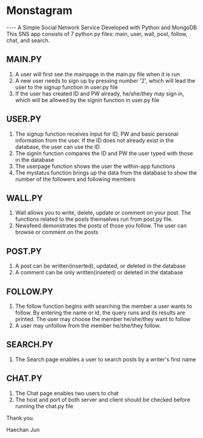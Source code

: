 # Monstagram
--<MONSTAGRAM>--
A Simple Social Network Service Developed with Python and MongoDB
This SNS app consists of 7 python py files: main, user, wall, post, follow, chat, and search. 


## MAIN.PY
1) A user will first see the mainpage in the main.py file when it is run
2) A new user needs to sign up by pressing number '2', which will lead the user to the signup function in user.py file
3) If the user has created ID and PW already, he/she/they may sign in, which will be allowed by the signin function in user.py file


## USER.PY
1) The signup function receives input for ID, PW and basic personal information from the user. If the ID does not already exist in the database, the user can use the ID
2) The signin function compares the ID and PW the user typed with those in the database
3) The userpage function shows the user the within-app functions
3) The mystatus function brings up the data from the database to show the number of the followers and following members


## WALL.PY
1) Wall allows you to write, delete, update or comment on your post. The functions related to the posts themselves run from post.py file.
2) Newsfeed demonstrates the posts of those you follow. The user can browse or comment on the posts


## POST.PY
1) A post can be written(inserted), updated, or deleted in the database
2) A comment can be only written(inseted) or deleted in the database


## FOLLOW.PY
1) The follow function begins with searching the member a user wants to follow. By entering the name or id, the query runs and its results are printed. The user may choose the member he/she/they want to follow
2) A user may unfollow from the member he/she/they follow.

## SEARCH.PY
1) The Search page enables a user to search posts by a writer's first name


## CHAT.PY
1) The Chat page enables two users to chat
2) The host and port of both server and client should be checked before running the chat.py file



Thank you.

Haechan Jun

